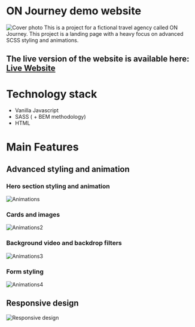 # ON Journey demo website

![Cover photo](https://github.com/Sir-Unkie/ON-JOURNEY-DEMO-WEBSITE/blob/master/readmeFiles/Cover.png)
This is a project for a fictional travel agency called ON Journey.
This project is a landing page with a heavy focus on advanced SCSS styling and animations.

## The live version of the website is available here: [Live Website](https://on-journey-demo.netlify.app/)

# Technology stack

- Vanilla Javascript
- SASS ( + BEM methodology)
- HTML

# Main Features

## Advanced styling and animation

### Hero section styling and animation

![Animations](https://github.com/Sir-Unkie/ON-JOURNEY-DEMO-WEBSITE/blob/master/readmeFiles/Jour1.gif)

### Cards and images

![Animations2](https://github.com/Sir-Unkie/ON-JOURNEY-DEMO-WEBSITE/blob/master/readmeFiles/Jour2.gif)

### Background video and backdrop filters

![Animations3](https://github.com/Sir-Unkie/ON-JOURNEY-DEMO-WEBSITE/blob/master/readmeFiles/Jour3-min.gif)

### Form styling

![Animations4](https://github.com/Sir-Unkie/ON-JOURNEY-DEMO-WEBSITE/blob/master/readmeFiles/Jour4-min.gif)

## Responsive design

![Responsive design](https://github.com/Sir-Unkie/ON-JOURNEY-DEMO-WEBSITE/blob/master/readmeFiles/Jour5-min.gif)
